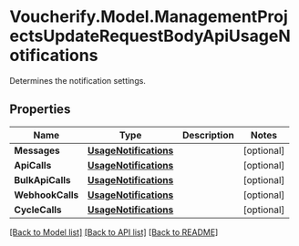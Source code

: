 # Voucherify.Model.ManagementProjectsUpdateRequestBodyApiUsageNotifications
Determines the notification settings.

## Properties

Name | Type | Description | Notes
------------ | ------------- | ------------- | -------------
**Messages** | [**UsageNotifications**](UsageNotifications.md) |  | [optional] 
**ApiCalls** | [**UsageNotifications**](UsageNotifications.md) |  | [optional] 
**BulkApiCalls** | [**UsageNotifications**](UsageNotifications.md) |  | [optional] 
**WebhookCalls** | [**UsageNotifications**](UsageNotifications.md) |  | [optional] 
**CycleCalls** | [**UsageNotifications**](UsageNotifications.md) |  | [optional] 

[[Back to Model list]](../README.md#documentation-for-models) [[Back to API list]](../README.md#documentation-for-api-endpoints) [[Back to README]](../README.md)

